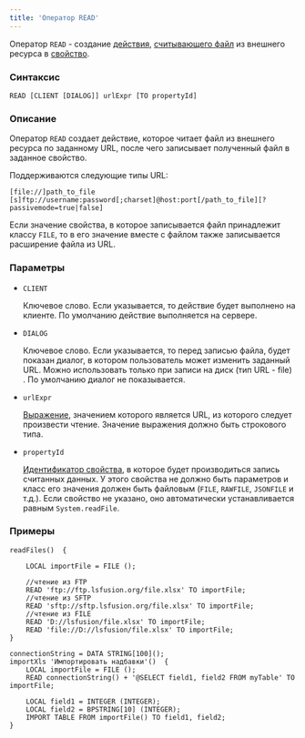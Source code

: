 ```yaml
---
title: 'Оператор READ'
---
```


Оператор `READ` - создание [действия](Actions.md), [считывающего файл](Read_file_READ_.md) из внешнего ресурса в [свойство](Properties.md).

### Синтаксис

    READ [CLIENT [DIALOG]] urlExpr [TO propertyId]

### Описание

Оператор `READ` создает действие, которое читает файл из внешнего ресурса по заданному URL, после чего записывает полученный файл в заданное свойство.

Поддерживаются следующие типы URL: 

    [file://]path_to_file
    [s]ftp://username:password[;charset]@host:port[/path_to_file][?passivemode=true|false]

Если значение свойства, в которое записывается файл принадлежит классу `FILE`, то в его значение вместе с файлом также записывается расширение файла из URL.

### Параметры

- `CLIENT`

    Ключевое слово. Если указывается, то действие будет выполнено на клиенте. По умолчанию действие выполняется на сервере.

- `DIALOG`

    Ключевое слово. Если указывается, то перед записью файла, будет показан диалог, в котором пользователь может изменить заданный URL. Можно использовать только при записи на диск (тип URL - file) . По умолчанию диалог не показывается. 

- `urlExpr`

    [Выражение](Expression.md), значением которого является URL, из которого следует произвести чтение. Значение выражения должно быть строкового типа.

- `propertyId`

    [Идентификатор свойства](IDs.md#propertyid-broken), в которое будет производиться запись считанных данных. У этого свойства не должно быть параметров и класс его значения должен быть файловым (`FILE`, `RAWFILE`, `JSONFILE` и т.д.). Если свойство не указано, оно автоматически устанавливается равным `System.readFile`.

### Примеры

```lsf
readFiles()  {

    LOCAL importFile = FILE ();

    //чтение из FTP
    READ 'ftp://ftp.lsfusion.org/file.xlsx' TO importFile;
    //чтение из SFTP
    READ 'sftp://sftp.lsfusion.org/file.xlsx' TO importFile;
    //чтение из FILE
    READ 'D://lsfusion/file.xlsx' TO importFile;
    READ 'file://D://lsfusion/file.xlsx' TO importFile;
}

connectionString = DATA STRING[100]();
importXls 'Импортировать надбавки'()  {
    LOCAL importFile = FILE ();
    READ connectionString() + '@SELECT field1, field2 FROM myTable' TO importFile;

    LOCAL field1 = INTEGER (INTEGER);
    LOCAL field2 = BPSTRING[10] (INTEGER);
    IMPORT TABLE FROM importFile() TO field1, field2;
}
```
